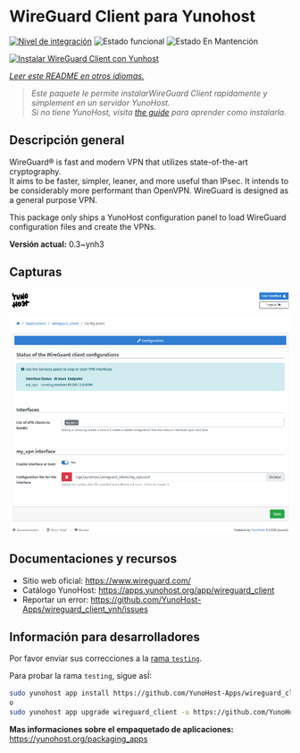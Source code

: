 <!--
Este archivo README esta generado automaticamente<https://github.com/YunoHost/apps/tree/master/tools/readme_generator>
No se debe editar a mano.
-->

# WireGuard Client para Yunohost

[![Nivel de integración](https://apps.yunohost.org/badge/integration/wireguard_client)](https://ci-apps.yunohost.org/ci/apps/wireguard_client/)
![Estado funcional](https://apps.yunohost.org/badge/state/wireguard_client)
![Estado En Mantención](https://apps.yunohost.org/badge/maintained/wireguard_client)

[![Instalar WireGuard Client con Yunhost](https://install-app.yunohost.org/install-with-yunohost.svg)](https://install-app.yunohost.org/?app=wireguard_client)

*[Leer este README en otros idiomas.](./ALL_README.md)*

> *Este paquete le permite instalarWireGuard Client rapidamente y simplement en un servidor YunoHost.*  
> *Si no tiene YunoHost, visita [the guide](https://yunohost.org/install) para aprender como instalarla.*

## Descripción general

WireGuard® is fast and modern VPN that utilizes state-of-the-art cryptography.  
It aims to be faster, simpler, leaner, and more useful than IPsec. It intends to be considerably more performant than OpenVPN. WireGuard is designed as a general purpose VPN.

This package only ships a YunoHost configuration panel to load WireGuard configuration files and create the VPNs.


**Versión actual:** 0.3~ynh3

## Capturas

![Captura de WireGuard Client](./doc/screenshots/wireguard_client.png)

## Documentaciones y recursos

- Sitio web oficial: <https://www.wireguard.com/>
- Catálogo YunoHost: <https://apps.yunohost.org/app/wireguard_client>
- Reportar un error: <https://github.com/YunoHost-Apps/wireguard_client_ynh/issues>

## Información para desarrolladores

Por favor enviar sus correcciones a la [rama `testing`](https://github.com/YunoHost-Apps/wireguard_client_ynh/tree/testing).

Para probar la rama `testing`, sigue asÍ:

```bash
sudo yunohost app install https://github.com/YunoHost-Apps/wireguard_client_ynh/tree/testing --debug
o
sudo yunohost app upgrade wireguard_client -u https://github.com/YunoHost-Apps/wireguard_client_ynh/tree/testing --debug
```

**Mas informaciones sobre el empaquetado de aplicaciones:** <https://yunohost.org/packaging_apps>
